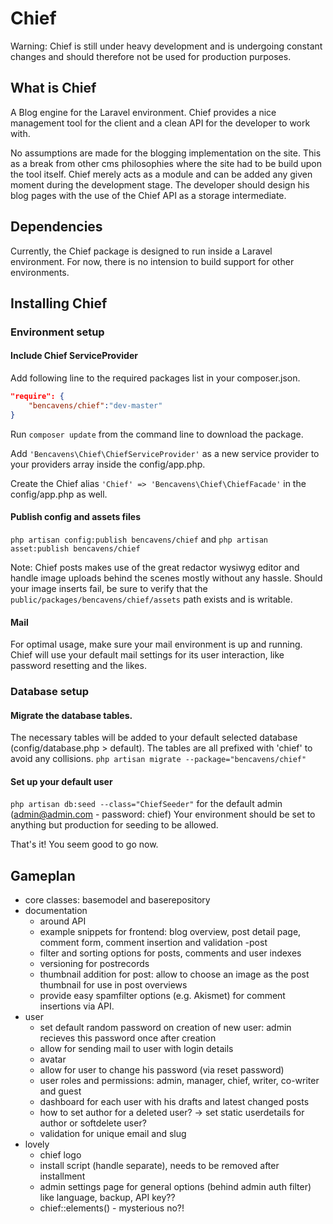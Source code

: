 # Chief #

Warning: Chief is still under heavy development and is undergoing constant changes and should therefore not be used for production purposes.

## What is Chief
A Blog engine for the Laravel environment. Chief provides a nice management tool for the client and a clean API for the developer to work with. 

No assumptions are made for the blogging implementation on the site. 
This as a break from other cms philosophies where the site had to be build upon the tool itself. Chief merely acts as a module and can be added any given moment during the development stage. The developer should design his blog pages with the use of the Chief API as a storage intermediate.  

## Dependencies
Currently, the Chief package is designed to run inside a Laravel environment. For now, there is no intension to build support for other environments.

## Installing Chief

### Environment setup

#### Include Chief ServiceProvider
Add following line to the required packages list in your composer.json.

```json
"require": {
    "bencavens/chief":"dev-master"
}
```

Run `composer update` from the command line to download the package.

Add `'Bencavens\Chief\ChiefServiceProvider'` as a new service provider to your providers array inside the config/app.php.

Create the Chief alias `'Chief'	=> 'Bencavens\Chief\ChiefFacade'` in the config/app.php as well.


#### Publish config and assets files
`php artisan config:publish bencavens/chief` and 
`php artisan asset:publish bencavens/chief`

Note: Chief posts makes use of the great redactor wysiwyg editor and handle image uploads behind the scenes mostly without any hassle. 
Should your image inserts fail, be sure to verify that the `public/packages/bencavens/chief/assets` path exists and is writable. 

#### Mail
For optimal usage, make sure your mail environment is up and running. 
Chief will use your default mail settings for its user interaction, like password resetting and the likes.


### Database setup

#### Migrate the database tables.
The necessary tables will be added to your default selected database (config/database.php > default). 
The tables are all prefixed with 'chief' to avoid any collisions.
`php artisan migrate --package="bencavens/chief"`

#### Set up your default user
`php artisan db:seed --class="ChiefSeeder"` for the default admin (admin@admin.com - password: chief)
Your environment should be set to anything but production for seeding to be allowed.

That's it! You seem good to go now.

## Gameplan

- core classes: basemodel and baserepository
- documentation 
	- around API
	- example snippets for frontend: blog overview, post detail page, comment form, comment insertion and validation
-post
	- filter and sorting options for posts, comments and user indexes
	- versioning for postrecords
	- thumbnail addition for post: allow to choose an image as the post thumbnail for use in post overviews
	- provide easy spamfilter options (e.g. Akismet) for comment insertions via API. 
- user
	- set default random password on creation of new user: admin recieves this password once after creation
	- allow for sending mail to user with login details
	- avatar
	- allow for user to change his password (via reset password)
	- user roles and permissions: admin, manager, chief, writer, co-writer and guest
	- dashboard for each user with his drafts and latest changed posts
	- how to set author for a deleted user? -> set static userdetails for author or softdelete user?
	- validation for unique email and slug
- lovely
	- chief logo
	- install script (handle separate), needs to be removed after installment
	- admin settings page for general options (behind admin auth filter) like language, backup, API key??
	- chief::elements() - mysterious no?!
